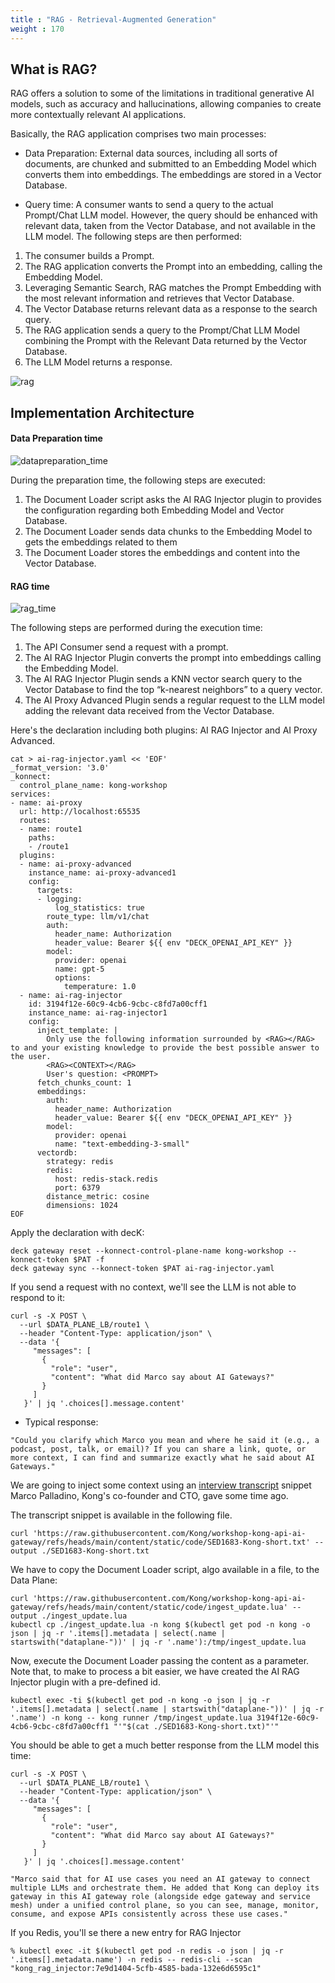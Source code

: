 ```yaml
---
title : "RAG - Retrieval-Augmented Generation"
weight : 170
---
```


## What is RAG?

RAG offers a solution to some of the limitations in traditional generative AI models, such as accuracy and hallucinations, allowing companies to create more contextually relevant AI applications.

Basically, the RAG application comprises two main processes:

* Data Preparation: External data sources, including all sorts of documents, are chunked and submitted to an Embedding Model which converts them into embeddings. The embeddings are stored in a Vector Database.

* Query time: A consumer wants to send a query to the actual Prompt/Chat LLM model. However, the query should be enhanced with relevant data, taken from the Vector Database, and not available in the LLM model. The following steps are then performed:
1. The consumer builds a Prompt.
2. The RAG application converts the Prompt into an embedding, calling the Embedding Model.
3. Leveraging Semantic Search, RAG matches the Prompt Embedding with the most relevant information and retrieves that Vector Database.
4. The Vector Database returns relevant data as a response to the search query.
5. The RAG application sends a query to the Prompt/Chat LLM Model combining the Prompt with the Relevant Data returned by the Vector Database.
6. The LLM Model returns a response.


![rag](/static/images/rag.png)


## Implementation Architecture

#### Data Preparation time

![datapreparation_time](/static/images/rag_data_preparation_time.png)

During the preparation time, the following steps are executed:
1. The Document Loader script asks the AI RAG Injector plugin to provides the configuration regarding both Embedding Model and Vector Database.
2. The Document Loader sends data chunks to the Embedding Model to gets the embeddings related to them
3. The Document Loader stores the embeddings and content into the Vector Database.


#### RAG time

![rag_time](/static/images/rag_time.png)

The following steps are performed during the execution time:
1. The API Consumer send a request with a prompt.
2. The AI RAG Injector Plugin converts the prompt into embeddings calling the Embedding Model.
3. The AI RAG Injector Plugin sends a KNN vector search query to the Vector Database to find the top “k-nearest neighbors” to a query vector.
4. The AI Proxy Advanced Plugin sends a regular request to the LLM model adding the relevant data received from the Vector Database.

Here's the declaration including both plugins: AI RAG Injector and AI Proxy Advanced.

```
cat > ai-rag-injector.yaml << 'EOF'
_format_version: '3.0'
_konnect:
  control_plane_name: kong-workshop
services:
- name: ai-proxy
  url: http://localhost:65535
  routes:
  - name: route1
    paths:
    - /route1
  plugins:
  - name: ai-proxy-advanced
    instance_name: ai-proxy-advanced1
    config:
      targets:
      - logging:
          log_statistics: true
        route_type: llm/v1/chat
        auth:
          header_name: Authorization
          header_value: Bearer ${{ env "DECK_OPENAI_API_KEY" }}
        model:
          provider: openai
          name: gpt-5
          options:
            temperature: 1.0
  - name: ai-rag-injector
    id: 3194f12e-60c9-4cb6-9cbc-c8fd7a00cff1
    instance_name: ai-rag-injector1
    config:
      inject_template: |
        Only use the following information surrounded by <RAG></RAG> to and your existing knowledge to provide the best possible answer to the user.
        <RAG><CONTEXT></RAG>
        User's question: <PROMPT>
      fetch_chunks_count: 1
      embeddings:
        auth:
          header_name: Authorization
          header_value: Bearer ${{ env "DECK_OPENAI_API_KEY" }}
        model:
          provider: openai
          name: "text-embedding-3-small"
      vectordb:
        strategy: redis
        redis:
          host: redis-stack.redis
          port: 6379
        distance_metric: cosine
        dimensions: 1024
EOF
```


Apply the declaration with decK:
```
deck gateway reset --konnect-control-plane-name kong-workshop --konnect-token $PAT -f
deck gateway sync --konnect-token $PAT ai-rag-injector.yaml
```


If you send a request with no context, we'll see the LLM is not able to respond to it:
```
curl -s -X POST \
  --url $DATA_PLANE_LB/route1 \
  --header "Content-Type: application/json" \
  --data '{
     "messages": [
       {
         "role": "user",
         "content": "What did Marco say about AI Gateways?"
       }
     ]
   }' | jq '.choices[].message.content'
```

* Typical response:
```
"Could you clarify which Marco you mean and where he said it (e.g., a podcast, post, talk, or email)? If you can share a link, quote, or more context, I can find and summarize exactly what he said about AI Gateways."
```

We are going to inject some context using an [interview transcript](https://softwareengineeringdaily.com/2024/06/20/its-apis-all-the-way-down-with-marco-palladino/) snippet Marco Palladino, Kong's co-founder and CTO, gave some time ago.

The transcript snippet is available in the following file.

```
curl 'https://raw.githubusercontent.com/Kong/workshop-kong-api-ai-gateway/refs/heads/main/content/static/code/SED1683-Kong-short.txt' --output ./SED1683-Kong-short.txt
```

We have to copy the Document Loader script, algo available in a file, to the Data Plane:

```
curl 'https://raw.githubusercontent.com/Kong/workshop-kong-api-ai-gateway/refs/heads/main/content/static/code/ingest_update.lua' --output ./ingest_update.lua
kubectl cp ./ingest_update.lua -n kong $(kubectl get pod -n kong -o json | jq -r '.items[].metadata | select(.name | startswith("dataplane-"))' | jq -r '.name'):/tmp/ingest_update.lua
```

Now, execute the Document Loader passing the content as a parameter. Note that, to make to process a bit easier, we have created the AI RAG Injector plugin with a pre-defined id.

```
kubectl exec -ti $(kubectl get pod -n kong -o json | jq -r '.items[].metadata | select(.name | startswith("dataplane-"))' | jq -r '.name') -n kong -- kong runner /tmp/ingest_update.lua 3194f12e-60c9-4cb6-9cbc-c8fd7a00cff1 "'"$(cat ./SED1683-Kong-short.txt)"'"
```


You should be able to get a much better response from the LLM model this time:

```
curl -s -X POST \
  --url $DATA_PLANE_LB/route1 \
  --header "Content-Type: application/json" \
  --data '{
     "messages": [
       {
         "role": "user",
         "content": "What did Marco say about AI Gateways?"
       }
     ]
   }' | jq '.choices[].message.content'
```


```
"Marco said that for AI use cases you need an AI gateway to connect multiple LLMs and orchestrate them. He added that Kong can deploy its gateway in this AI gateway role (alongside edge gateway and service mesh) under a unified control plane, so you can see, manage, monitor, consume, and expose APIs consistently across these use cases."
```


If you Redis, you'll se there a new entry for RAG Injector
```
% kubectl exec -it $(kubectl get pod -n redis -o json | jq -r '.items[].metadata.name') -n redis -- redis-cli --scan
"kong_rag_injector:7e9d1404-5cfb-4585-bada-132e6d6595c1"
```


